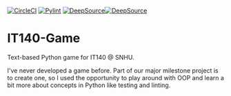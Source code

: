 [![CircleCI](https://dl.circleci.com/status-badge/img/gh/andrewtryder/IT140-Game/tree/master.svg?style=svg)](https://dl.circleci.com/status-badge/redirect/gh/andrewtryder/IT140-Game/tree/master) [![Pylint](https://github.com/andrewtryder/IT140-Game/actions/workflows/pylint.yml/badge.svg)](https://github.com/andrewtryder/IT140-Game/actions/workflows/pylint.yml) [![DeepSource](https://deepsource.io/gh/andrewtryder/IT140-Game.svg/?label=active+issues&show_trend=true&token=nWHcSisQGCt1wZWLJJyfvI9s)](https://deepsource.io/gh/andrewtryder/IT140-Game/?ref=repository-badge)[![DeepSource](https://app.deepsource.com/gh/andrewtryder/IT140-Game.svg/?label=resolved+issues&show_trend=true&token=nWHcSisQGCt1wZWLJJyfvI9s)](https://app.deepsource.com/gh/andrewtryder/IT140-Game/?ref=repository-badge)

# IT140-Game

Text-based Python game for IT140 @ SNHU.

I've never developed a game before. Part of our major milestone project is to create one, 
so I used the opportunity to play around with OOP and learn a bit more about concepts
in Python like testing and linting.
